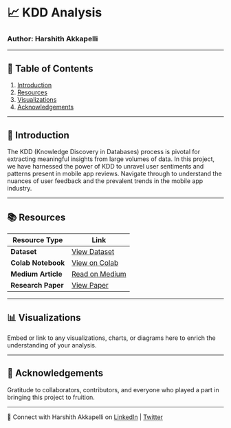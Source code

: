 # 📈 KDD Analysis

### Author: Harshith Akkapelli

---

## 📌 Table of Contents
1. [Introduction](#introduction)
2. [Resources](#resources)
3. [Visualizations](#visualizations)
4. [Acknowledgements](#acknowledgements)

---

<a name="introduction"></a>
## 📘 Introduction
The KDD (Knowledge Discovery in Databases) process is pivotal for extracting meaningful insights from large volumes of data. In this project, we have harnessed the power of KDD to unravel user sentiments and patterns present in mobile app reviews. Navigate through to understand the nuances of user feedback and the prevalent trends in the mobile app industry.

---

<a name="resources"></a>
## 📚 Resources

| Resource Type    | Link                                                                                                      |
|------------------|-----------------------------------------------------------------------------------------------------------|
| **Dataset**   | [View Dataset](https://www.kaggle.com/datasets/saloni1712/threads-an-instagram-app-reviews)     |
| **Colab Notebook**   | [View on Colab](https://colab.research.google.com/drive/1J1ojvDIbMuttfd7KMN3YqBTeOEGgFe4f?usp=sharing)     |
| **Medium Article**   | [Read on Medium](https://medium.com/@harshith.akkapelli/unveiling-user-sentiments-and-patterns-in-mobile-app-reviews-a-kdd-driven-analysis-of-the-threads-1bf81088e764) |
| **Research Paper**   | [View Paper](https://colab.research.google.com/drive/1hEIuvYVse7tLtzMzVIkbgkgJhfz1WBPf?usp=sharing)      |

---

<a name="visualizations"></a>
## 📊 Visualizations
Embed or link to any visualizations, charts, or diagrams here to enrich the understanding of your analysis.

---

<a name="acknowledgements"></a>
## 🙏 Acknowledgements
Gratitude to collaborators, contributors, and everyone who played a part in bringing this project to fruition.

---

🔗 Connect with Harshith Akkapelli on [LinkedIn](#YourLinkedInLink) | [Twitter](#YourTwitterLink)

